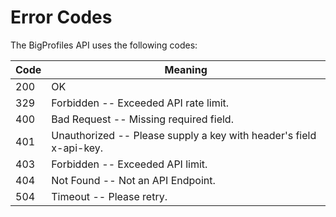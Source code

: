 # Error Codes

The BigProfiles API uses the following codes:


Code | Meaning
---------- | -------
200 | OK
329 | Forbidden -- Exceeded API rate limit.
400 | Bad Request -- Missing required field.
401 | Unauthorized -- Please supply a key with header's field x-api-key.
403 | Forbidden -- Exceeded API limit.
404 | Not Found -- Not an API Endpoint.
504 | Timeout -- Please retry.